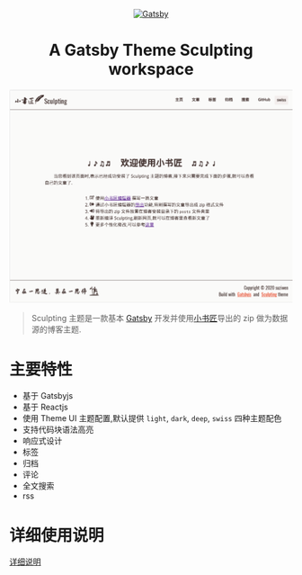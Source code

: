 <p align="center">
  <a href="https://www.gatsbyjs.org">
    <img alt="Gatsby" src="https://www.gatsbyjs.org/monogram.svg" width="60" />
  </a>
</p>
<h1 align="center">
  A Gatsby Theme Sculpting workspace
</h1>

![screenshot](screenshot.png)

> Sculpting 主题是一款基本 [Gatsby](https://www.gatsbyjs.org/) 开发并使用[小书匠](http://markdown.xiaoshujiang.com)导出的 zip 做为数据源的博客主题.



# 主要特性

 - 基于 Gatsbyjs
 - 基于 Reactjs
 - 使用 Theme UI 主题配置,默认提供 `light`, `dark`, `deep`, `swiss` 四种主题配色
 - 支持代码块语法高亮
 - 响应式设计
 - 标签
 - 归档
 - 评论
 - 全文搜索
 - rss


# 详细使用说明

[详细说明](theme/README.md)
